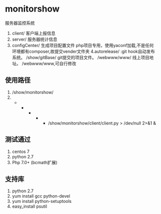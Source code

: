 # monitorshow
服务器监控系统
1. client/ 客户端上报信息
2. server/ 服务器统计信息
3. configCenter/ 生成项目配置文件
	 php项目专用，使用yaconf加载,不是任何环境都有composer,故提交vender文件夹
4.autorelease/ :git hook自动发布系统。
   /show/gitBase/  git提交的项目文件。
   /webwww/www/    线上项目地址。 /webwww/www,可自行修改

## 使用路径
1. /show/monitorshow/
2. * * * * * /show/monitorshow/client/client.py > /dev/null 2>&1 &

## 测试通过
1. centos 7
2. python 2.7
3. Php 7.0+ (bcmath扩展)

## 支持库
1. python 2.7
2. yum install gcc python-devel
3. yum install python-setuptools
4. easy_install psutil